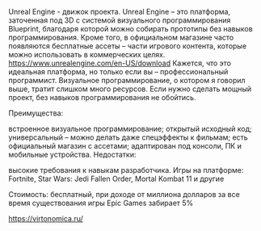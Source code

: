 Unreal Engine - движок проекта.
Unreal Engine – это платформа, заточенная под 3D с системой визуального программирования Blueprint,
благодаря которой можно собирать прототипы без навыков программирования. Кроме того, в официальном 
магазине часто появляются бесплатные ассеты – части игрового контента, которые можно использовать в коммерческих целях.
https://www.unrealengine.com/en-US/download
Кажется, что это идеальная платформа, но только если вы – профессиональный программист.
Визуальное программирование, о котором я говорил выше, тратит слишком много ресурсов.
Если нужно сделать мощный проект, без навыков программирования не обойтись.

Преимущества:

встроенное визуальное программирование;
открытый исходный код;
универсальный – можно делать даже спецэффекты к фильмам;
есть официальный магазин с ассетами;
адаптирован под консоли, ПК и мобильные устройства.
Недостатки:

высокие требования к навыкам разработчика.
Игры на платформе: Fortnite, Star Wars: Jedi Fallen Order, Mortal Kombat 11 и другие

Стоимость: бесплатный, при доходе от миллиона долларов за все время существования игры Epic Games забирает 5%


https://virtonomica.ru/
